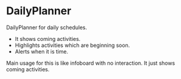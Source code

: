 # DailyPlanner

DailyPlanner for daily schedules.

-    It shows coming activities.
-    Highlights activities which are beginning soon.
-    Alerts when it is time.

Main usage for this is like infoboard with no interaction. It just shows coming activities.
